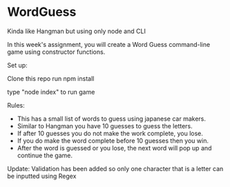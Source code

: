 # WordGuess
Kinda like Hangman but using only node and CLI

In this week's assignment, you will create a Word Guess command-line game using constructor functions.

Set up:

Clone this repo
run npm install

type "node index" to run game

Rules:


- This has a small list of words to guess using japanese car makers.  
- Similar to Hangman you have 10 guesses to guess the letters. 
- If after 10 guesses you do not make the work complete, you lose.  
- If you do make the word complete before 10 guesses then you win.  
- After the word is guessed or you lose, the next word will pop up and continue the game.  


Update:  Validation has been added so only one character that is a letter can be inputted using Regex
